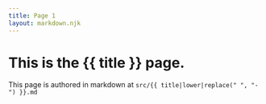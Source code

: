 ```yaml
---
title: Page 1
layout: markdown.njk
---
```


# This is the {{ title }} page.

This page is authored in markdown at `src/{{ title|lower|replace(" ", "-") }}.md`

